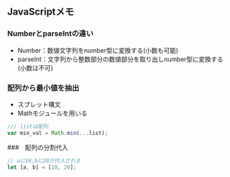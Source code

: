 ## JavaScriptメモ

### NumberとparseIntの違い
- Number：数値文字列をnumber型に変換する(小数も可能)
- parseInt：文字列から整数部分の数値部分を取り出しnumber型に変換する(小数は不可)

### 配列から最小値を抽出
- スプレット構文
- Mathモジュールを用いる

```js
/// listは配列
var min_val = Math.min(...list);
```

###　配列の分割代入
```js
// aに10,bに20が代入される
let [a, b] = [10, 20];
```
